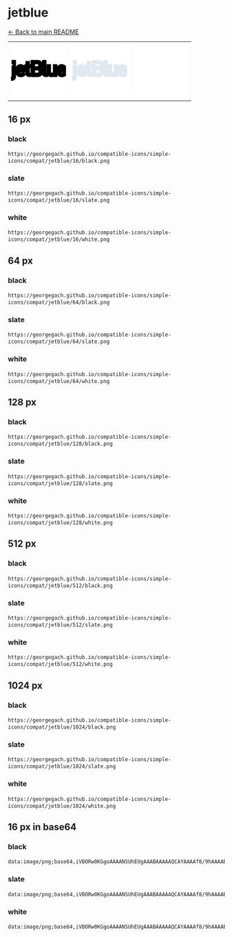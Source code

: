 # jetblue

[← Back to main README](../../README.md)

<table><tr>
  <td><img src="./128/black.png" width="128" alt="jetblue black icon" /></td>
  <td><img src="./128/slate.png" width="128" alt="jetblue slate icon" /></td>
  <td><img src="./128/white.png" width="128" alt="jetblue white icon" /></td>
</tr></table>

## 16 px

### black
```
https://georgegach.github.io/compatible-icons/simple-icons/compat/jetblue/16/black.png
```

### slate
```
https://georgegach.github.io/compatible-icons/simple-icons/compat/jetblue/16/slate.png
```

### white
```
https://georgegach.github.io/compatible-icons/simple-icons/compat/jetblue/16/white.png
```

## 64 px

### black
```
https://georgegach.github.io/compatible-icons/simple-icons/compat/jetblue/64/black.png
```

### slate
```
https://georgegach.github.io/compatible-icons/simple-icons/compat/jetblue/64/slate.png
```

### white
```
https://georgegach.github.io/compatible-icons/simple-icons/compat/jetblue/64/white.png
```

## 128 px

### black
```
https://georgegach.github.io/compatible-icons/simple-icons/compat/jetblue/128/black.png
```

### slate
```
https://georgegach.github.io/compatible-icons/simple-icons/compat/jetblue/128/slate.png
```

### white
```
https://georgegach.github.io/compatible-icons/simple-icons/compat/jetblue/128/white.png
```

## 512 px

### black
```
https://georgegach.github.io/compatible-icons/simple-icons/compat/jetblue/512/black.png
```

### slate
```
https://georgegach.github.io/compatible-icons/simple-icons/compat/jetblue/512/slate.png
```

### white
```
https://georgegach.github.io/compatible-icons/simple-icons/compat/jetblue/512/white.png
```

## 1024 px

### black
```
https://georgegach.github.io/compatible-icons/simple-icons/compat/jetblue/1024/black.png
```

### slate
```
https://georgegach.github.io/compatible-icons/simple-icons/compat/jetblue/1024/slate.png
```

### white
```
https://georgegach.github.io/compatible-icons/simple-icons/compat/jetblue/1024/white.png
```

## 16 px in base64

### black
```
data:image/png;base64,iVBORw0KGgoAAAANSUhEUgAAABAAAAAQCAYAAAAf8/9hAAAABmJLR0QA/wD/AP+gvaeTAAAAoklEQVQ4je3PvwrBcRQF8A8KWTyA1STJavMM3sFbWORdvIDBYLAqk8mARYnYpAz+Lpd+g1FZnLr1vfd8z7nn8sdXsEIv0fcxwCNqgQtan8QpTLBFBWs0cUcWHXSRCaMRytijgSlscI0tt9i6SSS4heEZ4+AuobmnE0nSUddEwnaYvPgSivF+Cw9YooojhnFvIf7MsUMdOeQxQy3mTkH+8Ss8AfbiKmbKtPq1AAAAAElFTkSuQmCC
```

### slate
```
data:image/png;base64,iVBORw0KGgoAAAANSUhEUgAAABAAAAAQCAYAAAAf8/9hAAAABmJLR0QA/wD/AP+gvaeTAAAA5UlEQVQ4je2RoUrDcQCEv/sNBgYZgjhRFIMYTFabD2D3CXwLDb6DL2BZNAu+wJjRqCJO3cbCNkGEgfw/g8NiETT65bvjjoN/fk0eBpO7kNb6cuMYoDsYtUJtXtz/lHibZAM8WGsunH8L6PYnbUKfsK10A3uQCqwDRyQnaC3JjXiJbIrDmN0SrvI4eHkmNhWBAhSSHroCEKiEKNOEdsiWYSkasRQAJV9meM+sXgWHJAJJKIRVtYGW2QCKWA90gDdIDzirKueEaYHTSq+RC2AELBJLSEedAvd0++PXp+F45+//+efHfABD62RXwlxFMwAAAABJRU5ErkJggg==
```

### white
```
data:image/png;base64,iVBORw0KGgoAAAANSUhEUgAAABAAAAAQCAYAAAAf8/9hAAAABmJLR0QA/wD/AP+gvaeTAAAAuElEQVQ4je3QsUqCcRTG4UeFCpcuoLUpJFzdvAbvobtoCe/FG2hoaHAVnJoatCWQJLcIGtTvdflX39ASOvqDA+dwzuF9z+HI/iR5STKs1aMk9/lllmSdZPDXfiPJBG+4wiv6qHCCW9yhhRkecYl39DCVZJFkU1S2RXVRc7BNUiX5SjIuvXXZqZrfTtAssak5vEFq/Qucl/znhBXm6OADDxigXWaesUQXpzjDE66xlOQzSfcffz9yaHa5/oEPam/cbgAAAABJRU5ErkJggg==
```

